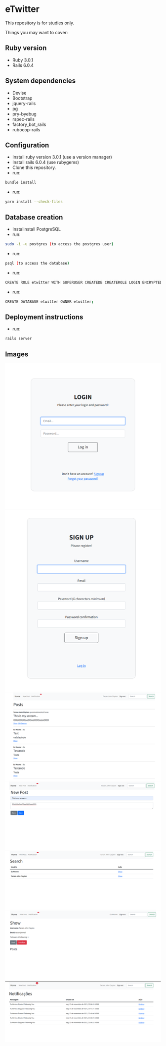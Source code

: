 # eTwitter

This repository is for studies only.

Things you may want to cover:

## Ruby version

 - Ruby 3.0.1
 - Rails 6.0.4

## System dependencies

 - Devise
 - Bootstrap
 - jquery-rails
 - pg
 - pry-byebug
 - rspec-rails
 - factory_bot_rails
 - rubocop-rails

## Configuration

 - Install ruby version 3.0.1 (use a version manager)
 - Install rails 6.0.4 (use rubygems)
 - Clone this repository.
 - run: 
 ```sh
 bundle install
 ```

 - run: 
 ```sh
 yarn install --check-files
 ```

## Database creation
 - Installnstall PostgreSQL
 - run: 
 ```sh
 sudo -i -u postgres (to access the postgres user)
 ```
 - run: 
 ```sh
 psql (to access the database)
 ```
 - run: 
 ```sh
 CREATE ROLE etwitter WITH SUPERUSER CREATEDB CREATEROLE LOGIN ENCRYPTED PASSWORD 'etwitter';
 ```
 - run: 
 ```sh
 CREATE DATABASE etwitter OWNER etwitter;
 ```

## Deployment instructions

 - run: 
 ```sh
 rails server
```

## Images
![Login](/app/assets/images/login.png)
![Sign up](/app/assets/images/sign_up.png)
![Home page](/app/assets/images/home_page.png)
![New post](/app/assets/images/new_post.png)
![Search](/app/assets/images/search_users.png)
![User follow](/app/assets/images/follow.png)
![Notification](/app/assets/images/notification.png)
